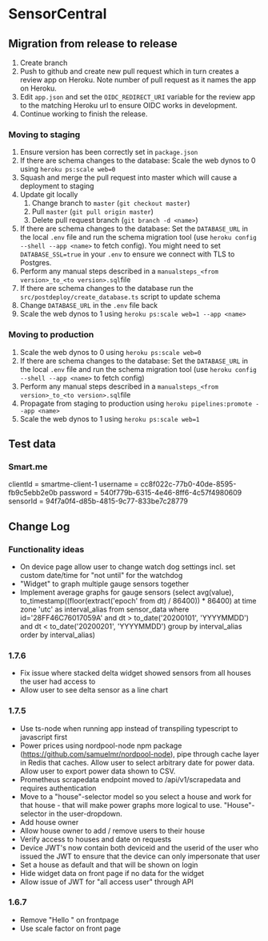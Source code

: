 # SensorCentral #


## Migration from release to release ##
1. Create branch
2. Push to github and create new pull request which in turn creates a review app on Heroku. Note number of pull request as it names the app on Heroku.
3. Edit `app.json` and set the `OIDC_REDIRECT_URI` variable for the review app to the matching Heroku url to ensure OIDC works in development.
4. Continue working to finish the release.

### Moving to staging ###
1. Ensure version has been correctly set in `package.json`
2. If there are schema changes to the database: Scale the web dynos to 0 using `heroku ps:scale web=0`
3. Squash and merge the pull request into master which will cause a deployment to staging
4. Update git locally
    1. Change branch to `master` (`git checkout master`) 
    2. Pull `master` (`git pull origin master`)
    3. Delete pull request branch (`git branch -d <name>`)
5. If there are schema changes to the database: Set the `DATABASE_URL` in the local `.env` file and run the schema migration tool (use `heroku config --shell --app <name>` to fetch config). You might need to set `DATABASE_SSL=true` in your `.env` to ensure we connect with TLS to Postgres.
6. Perform any manual steps described in a `manualsteps_<from version>_to_<to version>.sql`file
7. If there are schema changes to the database run the `src/postdeploy/create_database.ts` script to update schema
8. Change `DATABASE_URL` in the `.env` file back
9. Scale the web dynos to 1 using `heroku ps:scale web=1 --app <name>`

### Moving to production ###
1. Scale the web dynos to 0 using `heroku ps:scale web=0`
2. If there are schema changes to the database: Set the `DATABASE_URL` in the local `.env` file and run the schema migration tool (use `heroku config --shell --app <name>` to fetch config)
3. Perform any manual steps described in a `manualsteps_<from version>_to_<to version>.sql`file
4. Propagate from staging to production using `heroku pipelines:promote --app <name>`
5. Scale the web dynos to 1 using `heroku ps:scale web=1`


## Test data ##

### Smart.me ###
clientId = smartme-client-1
username = cc8f022c-77b0-40de-8595-fb9c5ebb2e0b
password = 540f779b-6315-4e46-8ff6-4c57f4980609
sensorId = 94f7a0f4-d85b-4815-9c77-833be7c28779

## Change Log ##

### Functionality ideas ###
* On device page allow user to change watch dog settings incl. set custom date/time for "not until" for the watchdog
* "Widget" to graph multiple gauge sensors together
* Implement average graphs for gauge sensors (select avg(value), to_timestamp((floor(extract('epoch' from dt) / 86400)) * 86400) at time zone 'utc' as interval_alias from sensor_data where id='28FF46C76017059A' and dt > to_date('20200101', 'YYYYMMDD') and dt < to_date('20200201', 'YYYYMMDD') group by interval_alias order by interval_alias)

### 1.7.6 ###
* Fix issue where stacked delta widget showed sensors from all houses the user had access to
* Allow user to see delta sensor as a line chart

### 1.7.5 ###
* Use ts-node when running app instead of transpiling typescript to javascript first
* Power prices using nordpool-node npm package (https://github.com/samuelmr/nordpool-node), pipe through cache layer in Redis that caches. Allow user to select arbitrary date for power data. Allow user to export power data shown to CSV.
* Prometheus scrapedata endpoint moved to /api/v1/scrapedata and requires authentication
* Move to a "house"-selector model so you select a house and work for that house - that will make power graphs more logical to use. "House"-selector in the user-dropdown.
* Add house owner
* Allow house owner to add / remove users to their house
* Verify access to houses and date on requests
* Device JWT's now contain both deviceid and the userid of the user who issued the JWT to ensure that the device can only impersonate that user
* Set a house as default and that will be shown on login
* Hide widget data on front page if no data for the widget
* Allow issue of JWT for "all access user" through API

### 1.6.7 ###
* Remove "Hello <name>" on frontpage
* Use scale factor on front page
